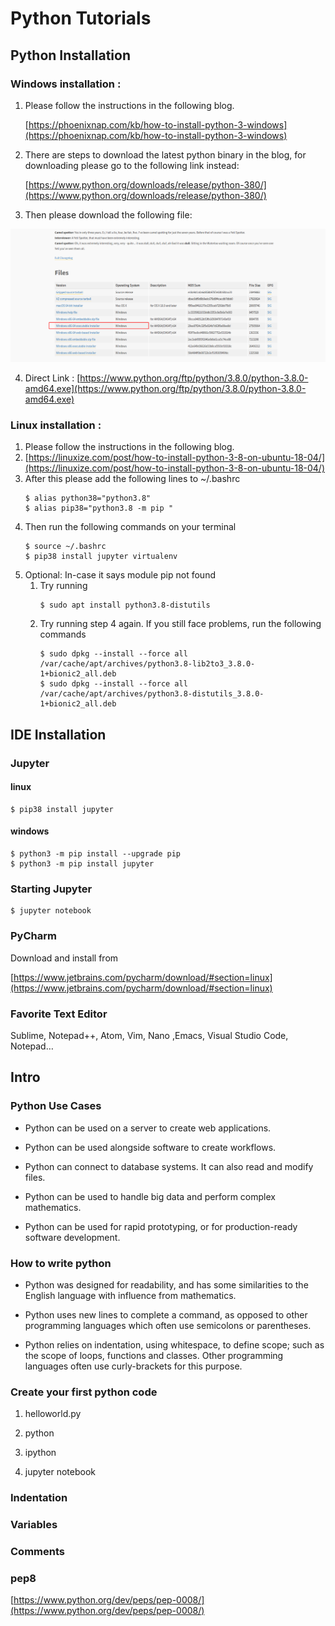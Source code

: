 # Python Tutorials

## Python Installation

### Windows installation :

1. Please follow the instructions in the following blog.

    [https://phoenixnap.com/kb/how-to-install-python-3-windows](https://phoenixnap.com/kb/how-to-install-python-3-windows)

2. There are steps to download the latest python binary in the blog, for downloading please go to the following link instead:

    [https://www.python.org/downloads/release/python-380/](https://www.python.org/downloads/release/python-380/)

3. Then please download the following file:

![image alt text](image_0.png)

4. Direct Link :  [https://www.python.org/ftp/python/3.8.0/python-3.8.0-amd64.exe](https://www.python.org/ftp/python/3.8.0/python-3.8.0-amd64.exe) 

### Linux installation : 

1. Please follow the instructions in the following blog.
2. [https://linuxize.com/post/how-to-install-python-3-8-on-ubuntu-18-04/](https://linuxize.com/post/how-to-install-python-3-8-on-ubuntu-18-04/)
3. After this please  add the following lines to ~/.bashrc
    ```
    $ alias python38="python3.8"
    $ alias pip38="python3.8 -m pip "
    ```
4. Then run the following commands on your terminal
    ```
    $ source ~/.bashrc
    $ pip38 install jupyter virtualenv
    ```
5. Optional: In-case it says module pip not found
    1. Try running
        ```
        $ sudo apt install python3.8-distutils
        ```
    2. Try running step 4 again. If you still face problems, run the following commands
        ```
        $ sudo dpkg --install --force all /var/cache/apt/archives/python3.8-lib2to3_3.8.0-1+bionic2_all.deb
        $ sudo dpkg --install --force all /var/cache/apt/archives/python3.8-distutils_3.8.0-1+bionic2_all.deb
        ```


## IDE Installation

### Jupyter

#### linux

```
$ pip38 install jupyter
```

#### windows

```
$ python3 -m pip install --upgrade pip
$ python3 -m pip install jupyter
```


### Starting Jupyter

```
$ jupyter notebook
```


### PyCharm

Download and install from

[https://www.jetbrains.com/pycharm/download/#section=linux](https://www.jetbrains.com/pycharm/download/#section=linux)

### Favorite Text Editor

Sublime, Notepad++, Atom, Vim, Nano ,Emacs, Visual Studio Code, Notepad… 

## Intro

### Python Use Cases

* Python can be used on a server to create web applications.

* Python can be used alongside software to create workflows.

* Python can connect to database systems. It can also read and modify files.

* Python can be used to handle big data and perform complex mathematics.

* Python can be used for rapid prototyping, or for production-ready software development.

### How to write python

* Python was designed for readability, and has some similarities to the English language with influence from mathematics.

* Python uses new lines to complete a command, as opposed to other programming languages which often use semicolons or parentheses.

* Python relies on indentation, using whitespace, to define scope; such as the scope of loops, functions and classes. Other programming languages often use curly-brackets for this purpose.

### Create your first python code

1. helloworld.py

2. python

3. ipython

4. jupyter notebook

### Indentation

### Variables

### Comments

### pep8

[https://www.python.org/dev/peps/pep-0008/](https://www.python.org/dev/peps/pep-0008/) 